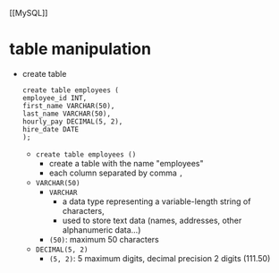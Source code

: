 [[MySQL]]

# table manipulation
- create table
	```mysql
	create table employees (
	employee_id INT,
	first_name VARCHAR(50),
	last_name VARCHAR(50),
	hourly_pay DECIMAL(5, 2),
	hire_date DATE 
	);
	```
	- `create table employees ()`
		- create a table with the name "employees"
		- each column separated by comma `,`
	- `VARCHAR(50)`
		- `VARCHAR`
			- a data type representing a variable-length string of characters,
			- used to store text data (names, addresses, other alphanumeric data...)
		- `(50)`: maximum 50 characters
	- `DECIMAL(5, 2)`
		- `(5, 2)`: 5 maximum digits, decimal precision 2 digits (111.50)